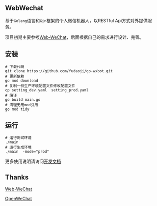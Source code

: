 ## WebWechat

基于`Golang`语言和`Gin`框架的个人微信机器人，以RESTful Api方式对外提供服务。

项目初期主要参考<a href="https://github.com/lixh00/web-wechat" target="_blank">Web-WeChat</a>，后面根据自己的需求进行设计、完善。

## 安装

```shell
# 下载代码
git clone https://github.com/fudaoji/go-wxbot.git
# 更新依赖
go mod download
# 复制一份生产环境配置文件修改配置文件
cp setting_dev.yaml  setting_prod.yaml
# 编译
go build main.go
# 清理无用mod引用
go mod tidy
```
## 运行

```shell
# 运行测试环境
./main
# 运行生成环境
./main  -mode="prod"
```

更多使用说明请访问[开发文档](https://kyphp.kuryun.com/home/guide/bot.html)

## Thanks

<a href="https://github.com/lixh00/web-wechat" target="_blank">Web-WeChat</a>

<a href="https://github.com/eatmoreapple/openwechat" target="_blank">OpenWeChat</a>
